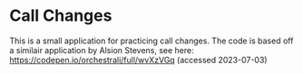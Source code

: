 # Call Changes

This is a small application for practicing call changes. The code is based off a similair application by Alsion Stevens, see here: https://codepen.io/orchestrali/full/wvXzVGq (accessed 2023-07-03)
